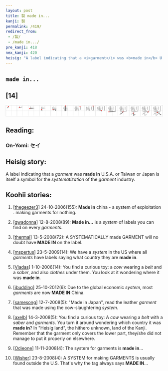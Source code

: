 ```yaml
---
layout: post
title: 製 made in...
kanji: 製
permalink: /419/
redirect_from:
 - /製/
 - /made in.../
pre_kanji: 418
nex_kanji: 420
heisig: "A label indicating that a <i>garment</i> was <b>made in</b> U.S.A. or Taiwan or Japan is itself a symbol for the <i>systematization</i> of the <i>garment</i> industry."
---
```


## `made in...`

## [14]

<div class="stroke"><img src="../images/E8A3BD.png" /></div>

## Reading:

### On-Yomi: セイ

## Heisig story:

A label indicating that a <i>garment</i> was <b>made in</b> U.S.A. or Taiwan or Japan is itself a symbol for the <i>systematization</i> of the <i>garment</i> industry.

## Koohii stories:

1) [<a href="http://kanji.koohii.com/profile/thegeezer3">thegeezer3</a>] 24-10-2006(155): <strong>Made in</strong> china - a system of exploitation . making garments for nothing.

2) [<a href="http://kanji.koohii.com/profile/gwadonna">gwadonna</a>] 12-8-2008(89): <strong>Made in...</strong> is a <em>system</em> of labels you can find on every <em>garment</em>s.

3) [<a href="http://kanji.koohii.com/profile/thermal">thermal</a>] 13-5-2008(72): A SYSTEMATICALLY made GARMENT will no doubt have<strong> MADE IN</strong> on the label.

4) [<a href="http://kanji.koohii.com/profile/mspertus">mspertus</a>] 23-5-2009(14): We have a <em>system</em> in the US where all <em>garments</em> have labels saying what country they are <strong>made in</strong>.

5) [<a href="http://kanji.koohii.com/profile/Vladas">Vladas</a>] 1-10-2006(14): You find a curious toy: a <em>cow</em> wearing a <em>belt</em> and a <em>saber</em>, and also <em>clothes</em> under them. You look at it wondering where it was <strong>made in</strong>.

6) [<a href="http://kanji.koohii.com/profile/jbudding">jbudding</a>] 25-10-2012(6): Due to the global economic <em>system</em>, most <em>garments</em> are now<strong> MADE IN</strong> China.

7) [<a href="http://kanji.koohii.com/profile/samesong">samesong</a>] 12-7-2008(5): &quot;Made in Japan&quot;, read the leather <em>garment</em> that was made using the cow-slaughtering <em>system</em>.

8) [<a href="http://kanji.koohii.com/profile/axelb">axelb</a>] 14-3-2008(5): You find a curious toy: A <em>cow</em> wearing a <em>belt</em> with a <em>saber</em> and <em>garments</em>. You turn it around wondering which country it was <strong>made in</strong>? In &quot;Heisig land&quot;, the hithero unknown, land of the Kanji. Remember that the garment only covers the lower part, they/she did not manage to put it properly on elsewhere.

9) [<a href="http://kanji.koohii.com/profile/Odieone">Odieone</a>] 11-11-2008(4): The system for garments is<strong> made in</strong>...

10) [<a href="http://kanji.koohii.com/profile/Wisher">Wisher</a>] 23-8-2008(4): A SYSTEM for making GARMENTS is usually found outside the U.S. That&#039;s why the tag always says<strong> MADE IN</strong>...
